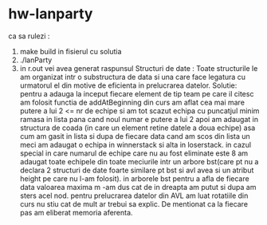 # hw-lanparty
ca sa rulezi :
1) make build in fisierul cu solutia
2) ./lanParty
3) in r.out vei avea generat raspunsul
Structuri de date :
Toate structurile le am organizat intr o substructura de data si una care face legatura cu urmatorul el din motive de eficienta in prelucrarea datelor.
Solutie:
pentru a adauga la inceput fiecare element de tip team pe care il citesc am folosit functia de addAtBeginning din curs
am aflat cea mai mare putere a lui 2 <= nr de echipe si am tot scazut echipa cu puncatjul minim ramasa in lista pana cand noul numar e putere a lui 2
apoi am adaugat in structura de coada (in care un element retine datele a doua echipe) asa cum am gasit in lista  si dupa de fiecare data cand am scos din
lista un meci am adaugat o echipa in winnerstack si alta in loserstack. in cazul special in care numarul de echipe care nu au fost eliminate este 8 am adaugat
toate echipele din toate meciurile intr un arbore bst(care pt nu a declara 2 structuri de date foarte similare pt bst si avl avea si un atribut height pe care nu
l-am folosit). in arborele bst pentru a afla de fiecare data valoarea maxima m -am dus cat de in dreapta am putut si dupa am sters acel nod.
pentru prelucrarea datelor din AVL am luat rotatiile din curs nu stiu cat de mult ar trebui sa explic.
De mentionat ca la fiecare pas am eliberat memoria aferenta. 

